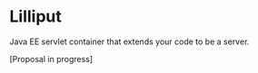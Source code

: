 Lilliput
========

Java EE servlet container that extends your code to be a server.

[Proposal in progress]
